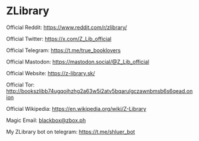 # ZLibrary

Official Reddit: https://www.reddit.com/r/zlibrary/

Official Twitter: https://x.com/Z_Lib_official

Official Telegram: https://t.me/true_booklovers

Official Mastodon: https://mastodon.social/@Z_Lib_official

Official Website: https://z-library.sk/

Official Tor: http://bookszlibb74ugqojhzhg2a63w5i2atv5bqarulgczawnbmsb6s6qead.onion

Official Wikipedia: https://en.wikipedia.org/wiki/Z-Library

Magic Email: [blackbox@zbox.ph](mailto:blackbox@zbox.ph)

My ZLibrary bot on telegram: https://t.me/shluer_bot